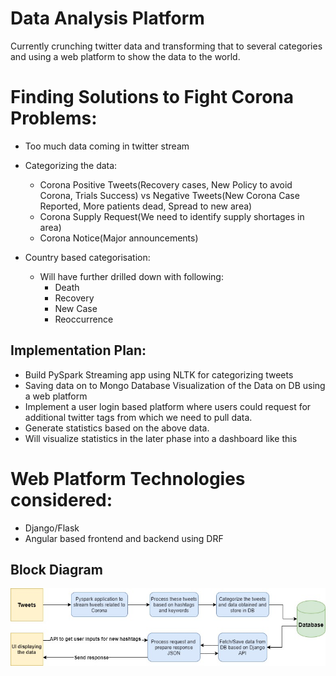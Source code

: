 # Data Analysis Platform
Currently crunching twitter data and transforming that to several categories and using a web platform to show the data to the world. 

# Finding Solutions to Fight Corona Problems:

* Too much data coming in twitter stream
* Categorizing the data:
    * Corona Positive Tweets(Recovery cases, New Policy to avoid Corona, Trials Success) vs Negative Tweets(New Corona Case Reported, More patients dead, Spread to new area)
    * Corona Supply Request(We need to identify supply shortages in area)
    * Corona Notice(Major announcements)
* Country based categorisation:

    * Will have further drilled down with following:
        * Death
        * Recovery
        * New Case
        * Reoccurrence


## Implementation Plan:

* Build PySpark Streaming app using NLTK for categorizing tweets
* Saving data on to Mongo Database
Visualization of the Data on DB using a web platform
* Implement a user login based platform where users could request for additional twitter tags from which we need to pull data.
* Generate statistics based on the above data.
* Will visualize statistics in the later phase into a dashboard like this

# Web Platform Technologies considered:
* Django/Flask
* Angular based frontend and backend using DRF

## Block Diagram

![Block Diagram](backend/api/static/images/blockdiagram.jpg)
